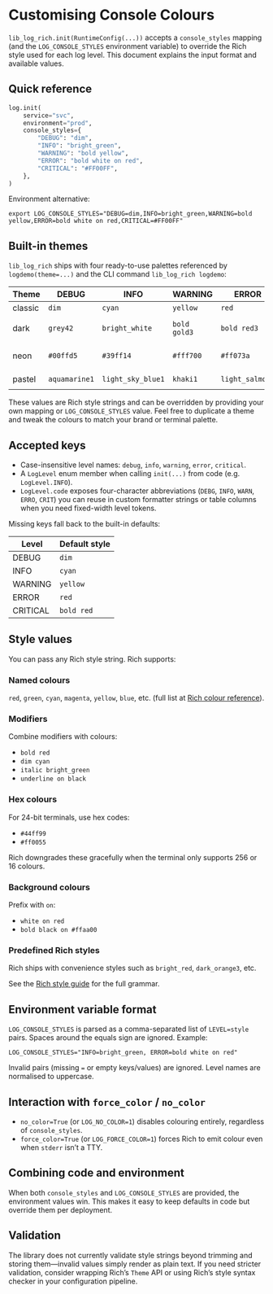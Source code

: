 # Customising Console Colours

`lib_log_rich.init(RuntimeConfig(...))` accepts a `console_styles` mapping (and the `LOG_CONSOLE_STYLES` environment variable) to override the Rich style used for each log level. This document explains the input format and available values.

## Quick reference

```python
log.init(
    service="svc",
    environment="prod",
    console_styles={
        "DEBUG": "dim",
        "INFO": "bright_green",
        "WARNING": "bold yellow",
        "ERROR": "bold white on red",
        "CRITICAL": "#FF00FF",
    },
)
```

Environment alternative:

```
export LOG_CONSOLE_STYLES="DEBUG=dim,INFO=bright_green,WARNING=bold yellow,ERROR=bold white on red,CRITICAL=#FF00FF"
```

## Built-in themes

`lib_log_rich` ships with four ready-to-use palettes referenced by `logdemo(theme=...)` and the CLI command `lib_log_rich logdemo`:

| Theme   | DEBUG            | INFO             | WARNING          | ERROR            | CRITICAL                  |
|---------|------------------|------------------|------------------|------------------|---------------------------|
| classic | `dim`            | `cyan`           | `yellow`         | `red`            | `bold red`                |
| dark    | `grey42`         | `bright_white`   | `bold gold3`     | `bold red3`      | `bold white on red3`      |
| neon    | `#00ffd5`        | `#39ff14`        | `#fff700`        | `#ff073a`        | `bold #ff00ff on black`   |
| pastel  | `aquamarine1`    | `light_sky_blue1`| `khaki1`         | `light_salmon1`  | `bold plum1`              |

These values are Rich style strings and can be overridden by providing your own mapping or `LOG_CONSOLE_STYLES` value. Feel free to duplicate a theme and tweak the colours to match your brand or terminal palette.

## Accepted keys

- Case-insensitive level names: `debug`, `info`, `warning`, `error`, `critical`.
- A `LogLevel` enum member when calling `init(...)` from code (e.g. `LogLevel.INFO`).
- `LogLevel.code` exposes four-character abbreviations (`DEBG`, `INFO`, `WARN`, `ERRO`, `CRIT`) you can reuse in custom formatter strings or table columns when you need fixed-width level tokens.

Missing keys fall back to the built-in defaults:

| Level     | Default style |
|-----------|---------------|
| DEBUG     | `dim`
| INFO      | `cyan`
| WARNING   | `yellow`
| ERROR     | `red`
| CRITICAL  | `bold red`

## Style values

You can pass any Rich style string. Rich supports:

### Named colours

`red`, `green`, `cyan`, `magenta`, `yellow`, `blue`, etc. (full list at [Rich colour reference](https://rich.readthedocs.io/en/stable/style.html#color)).

### Modifiers

Combine modifiers with colours:

- `bold red`
- `dim cyan`
- `italic bright_green`
- `underline on black`

### Hex colours

For 24-bit terminals, use hex codes:

- `#44ff99`
- `#ff0055`

Rich downgrades these gracefully when the terminal only supports 256 or 16 colours.

### Background colours

Prefix with `on`:

- `white on red`
- `bold black on #ffaa00`

### Predefined Rich styles

Rich ships with convenience styles such as `bright_red`, `dark_orange3`, etc.

See the [Rich style guide](https://rich.readthedocs.io/en/stable/style.html) for the full grammar.

## Environment variable format

`LOG_CONSOLE_STYLES` is parsed as a comma-separated list of `LEVEL=style` pairs. Spaces around the equals sign are ignored. Example:

```
LOG_CONSOLE_STYLES="INFO=bright_green, ERROR=bold white on red"
```

Invalid pairs (missing `=` or empty keys/values) are ignored. Level names are normalised to uppercase.

## Interaction with `force_color` / `no_color`

- `no_color=True` (or `LOG_NO_COLOR=1`) disables colouring entirely, regardless of `console_styles`.
- `force_color=True` (or `LOG_FORCE_COLOR=1`) forces Rich to emit colour even when `stderr` isn’t a TTY.

## Combining code and environment

When both `console_styles` and `LOG_CONSOLE_STYLES` are provided, the environment values win. This makes it easy to keep defaults in code but override them per deployment.

## Validation

The library does not currently validate style strings beyond trimming and storing them—invalid values simply render as plain text. If you need stricter validation, consider wrapping Rich’s `Theme` API or using Rich’s style syntax checker in your configuration pipeline.

